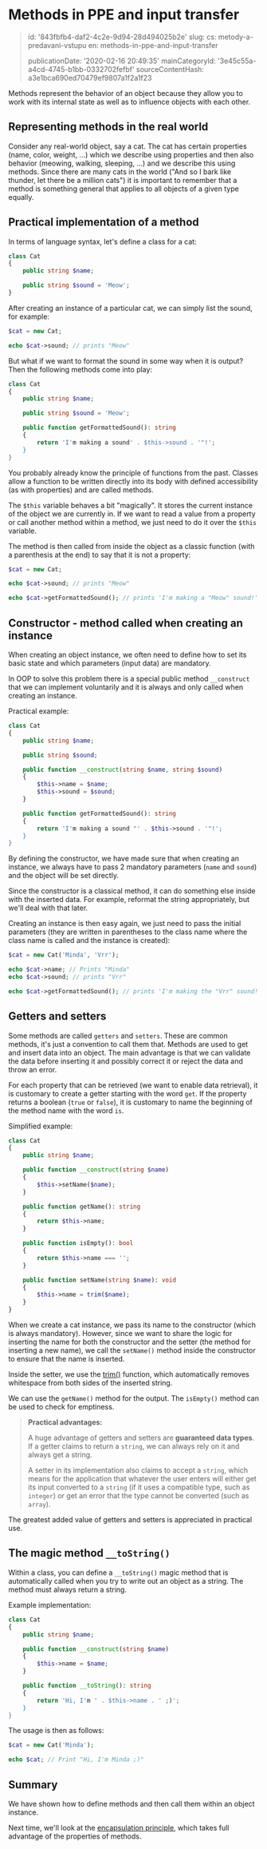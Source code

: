 Methods in PPE and input transfer
=================================

> id: '843fbfb4-daf2-4c2e-9d94-28d494025b2e'
> slug:
> 	cs: metody-a-predavani-vstupu
> 	en: methods-in-ppe-and-input-transfer
> 
> publicationDate: '2020-02-16 20:49:35'
> mainCategoryId: '3e45c55a-a4cd-4745-b1bb-0332702fefbf'
> sourceContentHash: a3e1bca690ed70479ef9807a1f2a1f23

Methods represent the behavior of an object because they allow you to work with its internal state as well as to influence objects with each other.

Representing methods in the real world
----------------------------------

Consider any real-world object, say a cat. The cat has certain properties (name, color, weight, ...) which we describe using properties and then also behavior (meowing, walking, sleeping, ...) and we describe this using methods. Since there are many cats in the world ("And so I bark like thunder, let there be a million cats") it is important to remember that a method is something general that applies to all objects of a given type equally.

Practical implementation of a method
-----------------------------

In terms of language syntax, let's define a class for a cat:

```php
class Cat
{
    public string $name;

    public string $sound = 'Meow';
}
```

After creating an instance of a particular cat, we can simply list the sound, for example:

```php
$cat = new Cat;

echo $cat->sound; // prints "Meow"
```

But what if we want to format the sound in some way when it is output? Then the following methods come into play:

```php
class Cat
{
    public string $name;

    public string $sound = 'Meow';

    public function getFormattedSound(): string
    {
        return 'I'm making a sound' . $this->sound . '"!';
    }
}
```

You probably already know the principle of functions from the past. Classes allow a function to be written directly into its body with defined accessibility (as with properties) and are called methods.

The `$this` variable behaves a bit "magically". It stores the current instance of the object we are currently in. If we want to read a value from a property or call another method within a method, we just need to do it over the `$this` variable.

The method is then called from inside the object as a classic function (with a parenthesis at the end) to say that it is not a property:

```php
$cat = new Cat;

echo $cat->sound; // prints "Meow"

echo $cat->getFormattedSound(); // prints 'I'm making a "Meow" sound!'
```

Constructor - method called when creating an instance
--------------------------------------------------

When creating an object instance, we often need to define how to set its basic state and which parameters (input data) are mandatory.

In OOP to solve this problem there is a special public method `__construct` that we can implement voluntarily and it is always and only called when creating an instance.

Practical example:

```php
class Cat
{
    public string $name;

    public string $sound;

    public function __construct(string $name, string $sound)
    {
        $this->name = $name;
        $this->sound = $sound;
    }

    public function getFormattedSound(): string
    {
        return 'I'm making a sound "' . $this->sound . '"!';
    }
}
```

By defining the constructor, we have made sure that when creating an instance, we always have to pass 2 mandatory parameters (`name` and `sound`) and the object will be set directly.

Since the constructor is a classical method, it can do something else inside with the inserted data. For example, reformat the string appropriately, but we'll deal with that later.

Creating an instance is then easy again, we just need to pass the initial parameters (they are written in parentheses to the class name where the class name is called and the instance is created):

```php
$cat = new Cat('Minda', 'Vrr');

echo $cat->name; // Prints "Minda"
echo $cat->sound; // prints "Vrr"

echo $cat->getFormattedSound(); // prints 'I'm making the "Vrr" sound!'
```

Getters and setters
-----------------

Some methods are called `getters` and `setters`. These are common methods, it's just a convention to call them that. Methods are used to get and insert data into an object. The main advantage is that we can validate the data before inserting it and possibly correct it or reject the data and throw an error.

For each property that can be retrieved (we want to enable data retrieval), it is customary to create a getter starting with the word `get`. If the property returns a boolean (`true` or `false`), it is customary to name the beginning of the method name with the word `is`.

Simplified example:

```php
class Cat
{
    public string $name;

    public function __construct(string $name)
    {
        $this->setName($name);
    }

    public function getName(): string
    {
        return $this->name;
    }

    public function isEmpty(): bool
    {
        return $this->name === '';
    }

    public function setName(string $name): void
    {
        $this->name = trim($name);
    }
}
```

When we create a cat instance, we pass its name to the constructor (which is always mandatory). However, since we want to share the logic for inserting the name for both the constructor and the setter (the method for inserting a new name), we call the `setName()` method inside the constructor to ensure that the name is inserted.

Inside the setter, we use the <a href="/function-trim">trim()</a> function, which automatically removes whitespace from both sides of the inserted string.

We can use the `getName()` method for the output. The `isEmpty()` method can be used to check for emptiness.

> **Practical advantages:**
>
> A huge advantage of getters and setters are **guaranteed data types**. If a getter claims to return a `string`, we can always rely on it and always get a string.
>
> A setter in its implementation also claims to accept a `string`, which means for the application that whatever the user enters will either get its input converted to a `string` (if it uses a compatible type, such as `integer`) or get an error that the type cannot be converted (such as `array`).

The greatest added value of getters and setters is appreciated in practical use.

The magic method `__toString()`
-----------------------------

Within a class, you can define a `__toString()` magic method that is automatically called when you try to write out an object as a string. The method must always return a string.

Example implementation:

```php
class Cat
{
    public string $name;

    public function __construct(string $name)
    {
        $this->name = $name;
    }

    public function __toString(): string
    {
        return 'Hi, I'm ' . $this->name . ' ;)';
    }
}
```

The usage is then as follows:

```php
$cat = new Cat('Minda');

echo $cat; // Print "Hi, I'm Minda ;)"
```

Summary
-------

We have shown how to define methods and then call them within an object instance.

Next time, we'll look at the <a href="/encapsulation">encapsulation principle</a>, which takes full advantage of the properties of methods.
